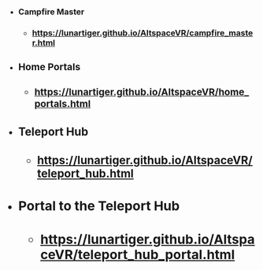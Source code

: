 <ul>
  <li><h3>Campfire Master<h3>
    <ul>
      <li><a href="https://lunartiger.github.io/AltspaceVR/campfire_master.html">https://lunartiger.github.io/AltspaceVR/campfire_master.html</a></li>
		</ul>
  <li><h3>Home Portals<h3>
		<ul>
			<li><a href="https://lunartiger.github.io/AltspaceVR/home_portals.html">https://lunartiger.github.io/AltspaceVR/home_portals.html</a></li>
		</ul>
  <li><h3>Teleport Hub<h3>
		<ul>
  		<li><a href="https://lunartiger.github.io/AltspaceVR/teleport_hub.html">https://lunartiger.github.io/AltspaceVR/teleport_hub.html</a></li>
		</ul>
  <li><h3>Portal to the Teleport Hub<h3>
		<ul>
  		<li><a href="https://lunartiger.github.io/AltspaceVR/teleport_hub_portal.html">https://lunartiger.github.io/AltspaceVR/teleport_hub_portal.html</a></li>
		</ul>
	</li>
